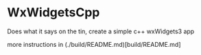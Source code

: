 # WxWidgetsCpp
 Does what it says on the tin, create a simple c++ wxWidgets3 app

more instructions in (./build/README.md)[build/README.md]